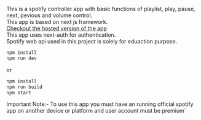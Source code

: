 This is a spotify controller app with basic functions of playlist, play, pause, next, pevious and volume control.  
This app is based on next js framework.   
[Checkout the hosted version of the app](https://spotify-player-dun.vercel.app/)    
This app uses next-auth for authentication.      
Spotify web api used in this project is solely for eduaction purpose.      

```bash   
npm install   
npm run dev   
```   
or   

```bash   
npm install   
npm run build  
npm start  
```  
Important Note:- To use this app you must have an running official spotify app on another device or platform and user account must be premium`   



